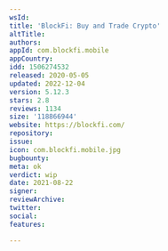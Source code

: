```yaml
---
wsId: 
title: 'BlockFi: Buy and Trade Crypto'
altTitle: 
authors: 
appId: com.blockfi.mobile
appCountry: 
idd: 1506274532
released: 2020-05-05
updated: 2022-12-04
version: 5.12.3
stars: 2.8
reviews: 1134
size: '118866944'
website: https://blockfi.com/
repository: 
issue: 
icon: com.blockfi.mobile.jpg
bugbounty: 
meta: ok
verdict: wip
date: 2021-08-22
signer: 
reviewArchive: 
twitter: 
social: 
features: 

---
```


